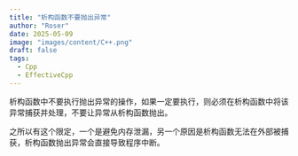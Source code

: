 ```yaml
---
title: "析构函数不要抛出异常"
author: "Roser"
date: 2025-05-09
image: "images/content/C++.png"
draft: false
tags:
  - Cpp
  - EffectiveCpp
---
```

析构函数中不要执行抛出异常的操作，如果一定要执行，则必须在析构函数中将该异常捕获并处理，不要让异常从析构函数抛出。

之所以有这个限定，一个是避免内存泄漏，另一个原因是析构函数无法在外部被捕获，析构函数抛出异常会直接导致程序中断。